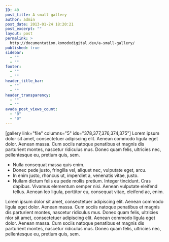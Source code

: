 ```yaml
---
ID: 40
post_title: A small gallery
author: admin
post_date: 2013-01-24 18:20:21
post_excerpt: ""
layout: post
permalink: >
  http://documentation.komododigital.dev/a-small-gallery/
published: true
sidebar:
  - ""
  - ""
footer:
  - ""
  - ""
header_title_bar:
  - ""
  - ""
header_transparency:
  - ""
  - ""
avada_post_views_count:
  - "0"
  - "0"
---
```

[gallery link="file" columns="5" ids="378,377,376,374,375"] Lorem ipsum dolor sit amet, consectetuer adipiscing elit. Aenean commodo ligula eget dolor. Aenean massa. Cum sociis natoque penatibus et magnis dis parturient montes, nascetur ridiculus mus. Donec quam felis, ultricies nec, pellentesque eu, pretium quis, sem. 
*   Nulla consequat massa quis enim.
*   Donec pede justo, fringilla vel, aliquet nec, vulputate eget, arcu.
*   In enim justo, rhoncus ut, imperdiet a, venenatis vitae, justo.
*   Nullam dictum felis eu pede mollis pretium. Integer tincidunt. Cras dapibus. Vivamus elementum semper nisi. Aenean vulputate eleifend tellus. Aenean leo ligula, porttitor eu, consequat vitae, eleifend ac, enim. 

<!--more--> Lorem ipsum dolor sit amet, consectetuer adipiscing elit. Aenean commodo ligula eget dolor. Aenean massa. Cum sociis natoque penatibus et magnis dis parturient montes, nascetur ridiculus mus. Donec quam felis, ultricies nlor sit amet, consectetuer adipiscing elit. Aenean commodo ligula eget dolor. Aenean massa. Cum sociis natoque penatibus et magnis dis parturient montes, nascetur ridiculus mus. Donec quam felis, ultricies nec, pellentesque eu, pretium quis, sem.